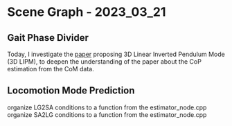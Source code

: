 # Scene Graph - 2023_03_21

## Gait Phase Divider

Today, I investigate the [paper](https://www.cs.cmu.edu/~hgeyer/Teaching/R16-899B/Papers/KajiitaEA01IEEE_ICIRS.pdf) proposing 3D Linear Inverted Pendulum Mode (3D LIPM), to deepen the understanding of the paper about the CoP estimation from the CoM data.

## Locomotion Mode Prediction
organize LG2SA conditions to a function from the estimator_node.cpp
organize SA2LG conditions to a function from the estimator_node.cpp
